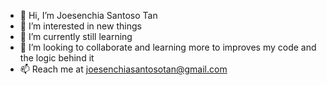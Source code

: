 - 👋 Hi, I’m Joesenchia Santoso Tan
- 👀 I’m interested in new things
- 🌱 I’m currently still learning
- 💞️ I’m looking to collaborate and learning more to improves my code and the logic behind it
- 📫 Reach me at joesenchiasantosotan@gmail.com

<!---
BARONIGHTJ/BARONIGHTJ is a ✨ special ✨ repository because its `README.md` (this file) appears on your GitHub profile.
You can click the Preview link to take a look at your changes.
--->
